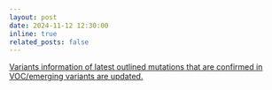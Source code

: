 ```yaml
---
layout: post
date: 2024-11-12 12:30:00
inline: true
related_posts: false
---
```


<a href="{{ '/Updates/' | relative_url }}" style="color: inherit;">Variants information of latest outlined mutations that are confirmed in VOC/emerging variants are updated.</a>

